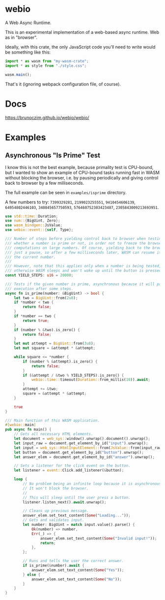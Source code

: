 # webio
A Web Async Runtime.

This is an experimental implementation of a web-based async runtime. Web as
in "browser".

Ideally, with this crate, the only JavaScript code you'll need to write would be
something like this:

```javascript
import * as wasm from "my-wasm-crate";
import * as style from "./style.css";

wasm.main();
```

That's it (ignoring webpack configuration file, of course).

# Docs
https://brunoczim.github.io/webio/webio/

# Examples

## Asynchronous "Is Prime" Test

I know this is not the best example, because primality test is CPU-bound,
but I wanted to show an example of CPU-bound tasks running fast in WASM
without blocking the browser, i.e. by pausing periodically and giving
control back to browser by a few milliseconds.

The full example can be seen in `examples/isprime` directory.

A few numbers to try: `7399329281`, `2199023255551`, `9410454606139`,
`64954802446103`, `340845657750593`, `576460752303423487`,
`2305843009213693951`.

```rust
use std::time::Duration;
use num::{BigUint, Zero};
use wasm_bindgen::JsValue;
use webio::event::{self, Type};

/// Number of steps before yielding control back to browser when testing
/// whether a number is prime or not, in order not to freeze the browser with
/// computations on large numbers. Of course, yielding back to the browser is
/// just a pause, so after a few milliseconds later, WASM can resume its job on
/// the current number.
///
/// However, note that this applies only when a number is being tested,
/// otherwise WASM sleeps and won't wake up until the button is pressed.
const YIELD_STEPS: u16 = 20000;

/// Tests if the given number is prime, asynchronous because it will pause the
/// execution after some steps.
async fn is_prime(number: &BigUint) -> bool {
    let two = BigUint::from(2u8);
    if *number < two {
        return false;
    }
    if *number == two {
        return true;
    }
    if (number % &two).is_zero() {
        return false;
    }
    let mut attempt = BigUint::from(3u8);
    let mut square = &attempt * &attempt;

    while square <= *number {
        if (number % &attempt).is_zero() {
            return false;
        }
        if (&attempt / &two % YIELD_STEPS).is_zero() {
            webio::time::timeout(Duration::from_millis(10)).await;
        }
        attempt += &two;
        square = &attempt * &attempt;
    }

    true
}

/// Main function of this WASM application.
#[webio::main]
pub async fn main() {
    // Gets all necessary HTML elements.
    let document = web_sys::window().unwrap().document().unwrap();
    let input_raw = document.get_element_by_id("input").unwrap();
    let input = web_sys::HtmlInputElement::from(JsValue::from(input_raw));
    let button = document.get_element_by_id("button").unwrap();
    let answer_elem = document.get_element_by_id("answer").unwrap();

    // Sets a listener for the click event on the button.
    let listener = event::Click.add_listener(&button);

    loop {
        // No problem being an infinite loop because it is asynchronous.
        // It won't block the browser.
        //
        // This will sleep until the user press a button.
        listener.listen_next().await.unwrap();

        // Cleans up previous message.
        answer_elem.set_text_content(Some("Loading..."));
        // Gets and validates input.
        let number: BigUint = match input.value().parse() {
            Ok(number) => number,
            Err(_) => {
                answer_elem.set_text_content(Some("Invalid input!"));
                return;
            },
        };

        // Runs and tells the user the correct answer.
        if is_prime(&number).await {
            answer_elem.set_text_content(Some("Yes"));
        } else {
            answer_elem.set_text_content(Some("No"));
        }
    }
}
```
